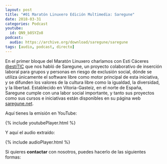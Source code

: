 ```yaml
---
layout: post
title: "#01 Maratón Linuxero Edición Multimedia: Saregune"
date: 2018-03-31
categories: Podcast
youtube:
  id: QN9_b8SYZo8
podcast:
  audio: https://archive.org/download/saregune/saregune
tags: [audio, podcast, directo]
---
```

En el primer bloque del Maratón Linuxero charlamos con Esti Cáceres [@estiTIC](https://twitter.com/estitic) que nos habló de Saregune, un proyecto colaborativo de inserción laboral para grupos y personas en riesgo de exclusión social, dónde se utiliza únicamente el software libre como motor principal de esta iniciativa, y se difunden los valores de la cultura libre como la igualdad, la diversidad, y la libertad. 
Establecido en Vitoria-Gasteiz, en el norte de España, Saregune cumple con una labor social importante, y tanto sus proyectos como sus cursos e iniciativas están disponibles en su página web [saregune.net](http://www.saregune.net/es/).

Aquí tienes la emisión en YouTube:

{% include youtubePlayer.html %}

Y aquí el audio extraído:

{% include audioPlayer.html %}

Si quieres **contactar** con nosotros, puedes hacerlo de las siguientes formas: 
